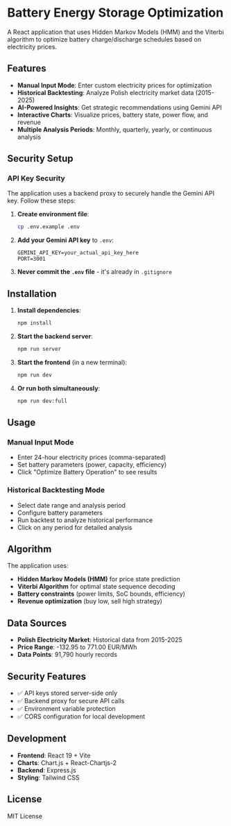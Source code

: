 # Battery Energy Storage Optimization

A React application that uses Hidden Markov Models (HMM) and the Viterbi algorithm to optimize battery charge/discharge schedules based on electricity prices.

## Features

- **Manual Input Mode**: Enter custom electricity prices for optimization
- **Historical Backtesting**: Analyze Polish electricity market data (2015-2025)
- **AI-Powered Insights**: Get strategic recommendations using Gemini API
- **Interactive Charts**: Visualize prices, battery state, power flow, and revenue
- **Multiple Analysis Periods**: Monthly, quarterly, yearly, or continuous analysis

## Security Setup

### API Key Security

The application uses a backend proxy to securely handle the Gemini API key. Follow these steps:

1. **Create environment file**:
   ```bash
   cp .env.example .env
   ```

2. **Add your Gemini API key** to `.env`:
   ```
   GEMINI_API_KEY=your_actual_api_key_here
   PORT=3001
   ```

3. **Never commit the `.env` file** - it's already in `.gitignore`

## Installation

1. **Install dependencies**:
   ```bash
   npm install
   ```

2. **Start the backend server**:
   ```bash
   npm run server
   ```

3. **Start the frontend** (in a new terminal):
   ```bash
   npm run dev
   ```

4. **Or run both simultaneously**:
   ```bash
   npm run dev:full
   ```

## Usage

### Manual Input Mode
- Enter 24-hour electricity prices (comma-separated)
- Set battery parameters (power, capacity, efficiency)
- Click "Optimize Battery Operation" to see results

### Historical Backtesting Mode
- Select date range and analysis period
- Configure battery parameters
- Run backtest to analyze historical performance
- Click on any period for detailed analysis

## Algorithm

The application uses:
- **Hidden Markov Models (HMM)** for price state prediction
- **Viterbi Algorithm** for optimal state sequence decoding
- **Battery constraints** (power limits, SoC bounds, efficiency)
- **Revenue optimization** (buy low, sell high strategy)

## Data Sources

- **Polish Electricity Market**: Historical data from 2015-2025
- **Price Range**: -132.95 to 771.00 EUR/MWh
- **Data Points**: 91,790 hourly records

## Security Features

- ✅ API keys stored server-side only
- ✅ Backend proxy for secure API calls
- ✅ Environment variable protection
- ✅ CORS configuration for local development

## Development

- **Frontend**: React 19 + Vite
- **Charts**: Chart.js + React-Chartjs-2
- **Backend**: Express.js
- **Styling**: Tailwind CSS

## License

MIT License
